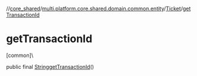 //[core_shared](../../../index.md)/[multi.platform.core.shared.domain.common.entity](../index.md)/[Ticket](index.md)/[getTransactionId](get-transaction-id.md)

# getTransactionId

[common]\

public final [String](https://developer.android.com/reference/kotlin/java/lang/String.html)[getTransactionId](get-transaction-id.md)()
